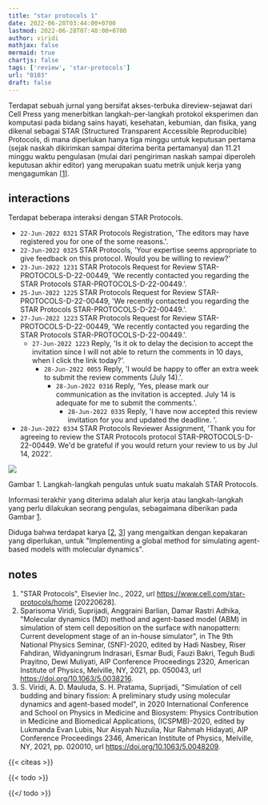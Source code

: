 ```yaml
---
title: "star protocols 1"
date: 2022-06-28T03:44:00+0700
lastmod: 2022-06-28T07:48:00+0700
author: viridi
mathjax: false
mermaid: true
chartjs: false
tags: ['review', 'star-protocols']
url: "0103"
draft: false
---
```

Terdapat sebuah jurnal yang bersifat akses-terbuka direview-sejawat dari Cell Press yang menerbitkan langkah-per-langkah protokol eksperimen dan komputasi pada bidang sains hayati, kesehatan, kebumian, dan fisika, yang dikenal sebagai STAR (Structured Transparent Accessible Reproducible) Protocols, di mana diperlukan hanya tiga minggu untuk keputusan pertama (sejak naskah dikirimkan sampai diterima berita pertamanya) dan 11.21 minggu waktu pengulasan (mulai dari pengiriman naskah sampai diperoleh keputusan akhir editor) yang merupakan suatu metrik unjuk kerja yang mengagumkan [[1](#r01)].


## interactions
Terdapat beberapa interaksi dengan STAR Protocols.

+ `22-Jun-2022 0321` STAR Protocols Registration, 'The editors may have registered you for one of the some reasons.'.
+ `22-Jun-2022 0325` STAR Protocols, 'Your expertise seems appropriate to give feedback on this protocol. Would you be willing to review?'
+ `23-Jun-2022 1231` STAR Protocols Request for Review STAR-PROTOCOLS-D-22-00449, 'We recently contacted you regarding the STAR Protocols STAR-PROTOCOLS-D-22-00449.'.
+ `25-Jun-2022 1225` STAR Protocols Request for Review STAR-PROTOCOLS-D-22-00449, 'We recently contacted you regarding the STAR Protocols STAR-PROTOCOLS-D-22-00449.'.
+ `27-Jun-2022 1223` STAR Protocols Request for Review STAR-PROTOCOLS-D-22-00449, 'We recently contacted you regarding the STAR Protocols STAR-PROTOCOLS-D-22-00449.'.
  + `27-Jun-2022 1223` Reply, 'Is it ok to delay the decision to accept the invitation since I will not able to return the comments in 10 days, when I click the link today?'.
    + `28-Jun-2022 0055` Reply, 'I would be happy to offer an extra week to submit the review comments (July 14).'.
      + `28-Jun-2022 0316` Reply, 'Yes, please mark our communication as the invitation is accepted. July 14 is adequate for me to submit the comments.'.
        + `28-Jun-2022 0335` Reply, 'I have now accepted this review invitation for you and updated the deadline. '.
+ `28-Jun-2022 0334` STAR Protocols Reviewer Assignment, 'Thank you for agreeing to review the STAR Protocols protocol STAR-PROTOCOLS-D-22-00449. We'd be grateful if you would return your review to us by Jul 14, 2022'.

![](/bugx/img/review/star-protocols-reviewer-steps.jpg)

Gambar <a name='fig1'>1</a>. Langkah-langkah pengulas untuk suatu makalah STAR Protocols.

Informasi terakhir yang diterima adalah alur kerja atau langkah-langkah yang perlu dilakukan seorang pengulas, sebagaimana diberikan pada Gambar [1](#fig1).

Diduga bahwa terdapat karya [[2](#r02), [3](#r03)] yang mengaitkan dengan kepakaran yang diperlukan, untuk "Implementing a global method for simulating agent-based models with molecular dynamics".


## notes
1. <a name='r01'></a>"STAR Protocols", Elsevier Inc., 2022, url <https://www.cell.com/star-protocols/home> [20220628].
2. <a name='r02'></a>Sparisoma Viridi, Suprijadi, Anggraini Barlian, Damar Rastri Adhika, "Molecular dynamics (MD) method and agent-based model (ABM) in simulation of stem cell deposition on the surface with nanopattern: Current development stage of an in-house simulator", in The 9th National Physics Seminar, (SNF)-2020, edited by Hadi Nasbey, Riser Fahdiran, Widyaningrum Indrasari, Esmar Budi, Fauzi Bakri, Teguh Budi Prayitno, Dewi Muliyati, AIP Conference Proceedings 2320, American Institute of Physics, Melville, NY, 2021, pp. 050043, url <https://doi.org/10.1063/5.0038216>.
3. <a name='r03'></a>S. Viridi, A. D. Mauluda, S. H. Pratama, Suprijadi, "Simulation of cell budding and binary fission: A preliminary study using molecular dynamics and agent-based model", in 2020 International Conference and School on Physics in Medicine and Biosystem: Physics Contribution in Medicine and Biomedical Applications, (ICSPMB)-2020, edited by Lukmanda Evan Lubis, Nur Aisyah Nuzulia, Nur Rahmah Hidayati, AIP Conference Proceedings 2346, American Institute of Physics, Melville, NY, 2021, pp. 020010, url <https://doi.org/10.1063/5.0048209>.

{{< citeas >}}

{{< todo >}}

{{</ todo >}}